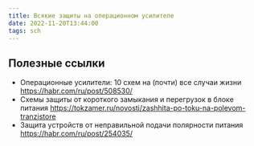 ```yaml
---
title: Всякие защиты на операционном усилителе
date: 2022-11-20T13:44:00
tags: sch
---
```


## Полезные ссылки
- Операционные усилители: 10 схем на (почти) все случаи жизни <https://habr.com/ru/post/508530/>
- Схемы защиты от короткого замыкания и перегрузок в блоке питания <https://tokzamer.ru/novosti/zashhita-po-toku-na-polevom-tranzistore>
- Защита устройств от неправильной подачи полярности питания <https://habr.com/ru/post/254035/>

 
